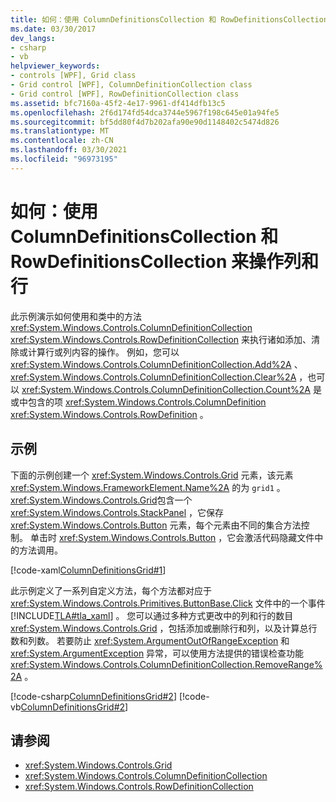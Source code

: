 ```yaml
---
title: 如何：使用 ColumnDefinitionsCollection 和 RowDefinitionsCollection 来操作列和行
ms.date: 03/30/2017
dev_langs:
- csharp
- vb
helpviewer_keywords:
- controls [WPF], Grid class
- Grid control [WPF], ColumnDefinitionCollection class
- Grid control [WPF], RowDefinitionCollection class
ms.assetid: bfc7160a-45f2-4e17-9961-df414dfb13c5
ms.openlocfilehash: 2f6d174fd54dca3744e5967f198c645e01a94fe5
ms.sourcegitcommit: bf5dd80f4d7b202afa90e90d1148402c5474d826
ms.translationtype: MT
ms.contentlocale: zh-CN
ms.lasthandoff: 03/30/2021
ms.locfileid: "96973195"
---
```

# <a name="how-to-manipulate-columns-and-rows-by-using-columndefinitionscollections-and-rowdefinitionscollections"></a>如何：使用 ColumnDefinitionsCollection 和 RowDefinitionsCollection 来操作列和行
此示例演示如何使用和类中的方法 <xref:System.Windows.Controls.ColumnDefinitionCollection> <xref:System.Windows.Controls.RowDefinitionCollection> 来执行诸如添加、清除或计算行或列内容的操作。 例如，您可以 <xref:System.Windows.Controls.ColumnDefinitionCollection.Add%2A> 、 <xref:System.Windows.Controls.ColumnDefinitionCollection.Clear%2A> ，也可以 <xref:System.Windows.Controls.ColumnDefinitionCollection.Count%2A> 是或中包含的项 <xref:System.Windows.Controls.ColumnDefinition> <xref:System.Windows.Controls.RowDefinition> 。  
  
## <a name="example"></a>示例  
 下面的示例创建一个 <xref:System.Windows.Controls.Grid> 元素，该元素 <xref:System.Windows.FrameworkElement.Name%2A> 的为 `grid1` 。 <xref:System.Windows.Controls.Grid>包含一个 <xref:System.Windows.Controls.StackPanel> ，它保存 <xref:System.Windows.Controls.Button> 元素，每个元素由不同的集合方法控制。 单击时 <xref:System.Windows.Controls.Button> ，它会激活代码隐藏文件中的方法调用。  
  
 [!code-xaml[ColumnDefinitionsGrid#1](~/samples/snippets/csharp/VS_Snippets_Wpf/ColumnDefinitionsGrid/CSharp/Window1.xaml#1)]  
  
 此示例定义了一系列自定义方法，每个方法都对应于 <xref:System.Windows.Controls.Primitives.ButtonBase.Click> 文件中的一个事件 [!INCLUDE[TLA#tla_xaml](../../../includes/tlasharptla-xaml-md.md)] 。 您可以通过多种方式更改中的列和行的数目 <xref:System.Windows.Controls.Grid> ，包括添加或删除行和列，以及计算总行数和列数。 若要防止 <xref:System.ArgumentOutOfRangeException> 和 <xref:System.ArgumentException> 异常，可以使用方法提供的错误检查功能 <xref:System.Windows.Controls.ColumnDefinitionCollection.RemoveRange%2A> 。  
  
 [!code-csharp[ColumnDefinitionsGrid#2](~/samples/snippets/csharp/VS_Snippets_Wpf/ColumnDefinitionsGrid/CSharp/Window1.xaml.cs#2)]
 [!code-vb[ColumnDefinitionsGrid#2](~/samples/snippets/visualbasic/VS_Snippets_Wpf/ColumnDefinitionsGrid/VisualBasic/Window1.xaml.vb#2)]  
  
## <a name="see-also"></a>请参阅

- <xref:System.Windows.Controls.Grid>
- <xref:System.Windows.Controls.ColumnDefinitionCollection>
- <xref:System.Windows.Controls.RowDefinitionCollection>
